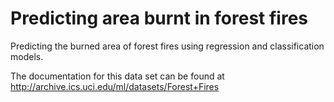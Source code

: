 # Predicting area burnt in forest fires
Predicting the burned area of forest fires using regression and classification models. 

The documentation for this data set can be found at http://archive.ics.uci.edu/ml/datasets/Forest+Fires
